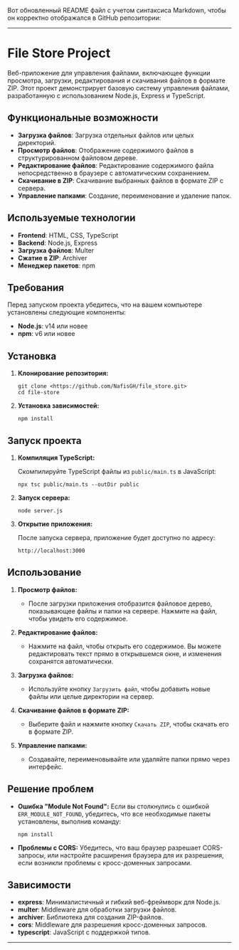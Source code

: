 Вот обновленный README файл с учетом синтаксиса Markdown, чтобы он корректно отображался в GitHub репозитории:

---

# File Store Project

Веб-приложение для управления файлами, включающее функции просмотра, загрузки, редактирования и скачивания файлов в формате ZIP. Этот проект демонстрирует базовую систему управления файлами, разработанную с использованием Node.js, Express и TypeScript.

## Функциональные возможности

- **Загрузка файлов**: Загрузка отдельных файлов или целых директорий.
- **Просмотр файлов**: Отображение содержимого файлов в структурированном файловом дереве.
- **Редактирование файлов**: Редактирование содержимого файла непосредственно в браузере с автоматическим сохранением.
- **Скачивание в ZIP**: Скачивание выбранных файлов в формате ZIP с сервера.
- **Управление папками**: Создание, переименование и удаление папок.

## Используемые технологии

- **Frontend**: HTML, CSS, TypeScript
- **Backend**: Node.js, Express
- **Загрузка файлов**: Multer
- **Сжатие в ZIP**: Archiver
- **Менеджер пакетов**: npm

## Требования

Перед запуском проекта убедитесь, что на вашем компьютере установлены следующие компоненты:

- **Node.js**: v14 или новее
- **npm**: v6 или новее

## Установка

1. **Клонирование репозитория:**

    ```
    git clone <https://github.com/NafisGH/file_store.git>
    cd file-store
    ```

2. **Установка зависимостей:**

    ```
    npm install
    ```

## Запуск проекта

1. **Компиляция TypeScript:**

    Скомпилируйте TypeScript файлы из `public/main.ts` в JavaScript:

    ```
    npx tsc public/main.ts --outDir public
    ```

2. **Запуск сервера:**

    ```
    node server.js
    ```

3. **Открытие приложения:**

    После запуска сервера, приложение будет доступно по адресу:

    ```
    http://localhost:3000
    ```

## Использование

1. **Просмотр файлов:**
   - После загрузки приложения отобразится файловое дерево, показывающее файлы и папки на сервере. Нажмите на файл, чтобы увидеть его содержимое.
   
2. **Редактирование файлов:**
   - Нажмите на файл, чтобы открыть его содержимое. Вы можете редактировать текст прямо в открывшемся окне, и изменения сохранятся автоматически.

3. **Загрузка файлов:**
   - Используйте кнопку `Загрузить файл`, чтобы добавить новые файлы или целые директории на сервер.

4. **Скачивание файлов в формате ZIP:**
   - Выберите файл и нажмите кнопку `Скачать ZIP`, чтобы скачать его в формате ZIP.

5. **Управление папками:**
   - Создавайте, переименовывайте или удаляйте папки прямо через интерфейс.

## Решение проблем

- **Ошибка "Module Not Found":**
    Если вы столкнулись с ошибкой `ERR_MODULE_NOT_FOUND`, убедитесь, что все необходимые пакеты установлены, выполнив команду:
    
    ```
    npm install
    ```

- **Проблемы с CORS:**
    Убедитесь, что ваш браузер разрешает CORS-запросы, или настройте расширения браузера для их разрешения, если возникли проблемы с кросс-доменных запросами.

## Зависимости

- **express**: Минималистичный и гибкий веб-фреймворк для Node.js.
- **multer**: Middleware для обработки загрузки файлов.
- **archiver**: Библиотека для создания ZIP-файлов.
- **cors**: Middleware для разрешения кросс-доменных запросов.
- **typescript**: JavaScript с поддержкой типов.
---

